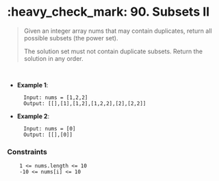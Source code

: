 <h1>:heavy_check_mark: 90. Subsets II</h1>
<blockquote>Given an integer array nums that may contain duplicates, return all possible subsets (the power set).

The solution set must not contain duplicate subsets. Return the solution in any order.
</blockquote><br>

* **Example 1**:<br>

        Input: nums = [1,2,2]
        Output: [[],[1],[1,2],[1,2,2],[2],[2,2]]
      
* **Example 2**:<br>

        Input: nums = [0]
        Output: [[],[0]]


### **Constraints**

        1 <= nums.length <= 10
        -10 <= nums[i] <= 10
